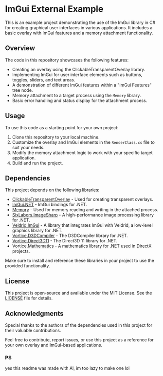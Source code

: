# ImGui External Example
This is an example project demonstrating the use of the ImGui library in C# for creating graphical user interfaces in various applications. It includes a basic overlay with ImGui features and a memory attachment functionality.

## Overview

The code in this repository showcases the following features:

- Creating an overlay using the ClickableTransparentOverlay library.
- Implementing ImGui for user interface elements such as buttons, toggles, sliders, and text areas.
- A demonstration of different ImGui features within a "ImGui Features" tree node.
- Memory attachment to a target process using the `Memory` library.
- Basic error handling and status display for the attachment process.

## Usage

To use this code as a starting point for your own project:

1. Clone this repository to your local machine.
2. Customize the overlay and ImGui elements in the `RenderClass.cs` file to suit your needs.
3. Modify the memory attachment logic to work with your specific target application.
4. Build and run the project.

## Dependencies

This project depends on the following libraries:

- [ClickableTransparentOverlay](https://github.com/Gir489/ClickableTransparentOverlay) - Used for creating transparent overlays.
- [ImGui.NET](https://github.com/mellinoe/ImGui.NET) - ImGui bindings for .NET.
- [Memory](https://github.com/erfg12/memory.dll) - Used for memory reading and writing in the attached process.
- [SixLabors.ImageSharp](https://github.com/SixLabors/ImageSharp) - A high-performance image processing library for .NET.
- [Veldrid.ImGui](https://github.com/mellinoe/veldrid) - A library that integrates ImGui with Veldrid, a low-level graphics library for .NET.
- [Vortice.D3DCompiler](https://github.com/amerkoleci/Vortice.Windows) - The D3DCompiler library for .NET.
- [Vortice.Direct3D11](https://github.com/amerkoleci/Vortice.Windows) - The Direct3D 11 library for .NET.
- [Vortice.Mathematics](https://github.com/amerkoleci/Vortice.Windows) - A mathematics library for .NET used in DirectX projects.

Make sure to install and reference these libraries in your project to use the provided functionality.

## License

This project is open-source and available under the MIT License. See the [LICENSE](LICENSE) file for details.

## Acknowledgments

Special thanks to the authors of the dependencies used in this project for their valuable contributions.

Feel free to contribute, report issues, or use this project as a reference for your own overlay and ImGui-based applications.




### PS
yes this readme was made with AI, im too lazy to make one lol
